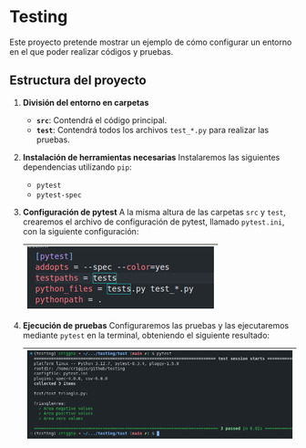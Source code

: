 # Testing

Este proyecto pretende mostrar un ejemplo de cómo configurar un entorno en el que poder realizar códigos y pruebas.

## Estructura del proyecto
1. **División del entorno en carpetas**
   - **`src`**: Contendrá el código principal.
   - **`test`**: Contendrá todos los archivos `test_*.py` para realizar las pruebas.

2. **Instalación de herramientas necesarias**
   Instalaremos las siguientes dependencias utilizando `pip`:
   - `pytest`
   - `pytest-spec`

3. **Configuración de pytest**
   A la misma altura de las carpetas `src` y `test`, crearemos el archivo de configuración de pytest, llamado `pytest.ini`, con la siguiente configuración:

   | ![Configuración de pytest](images/image.png) |
   |:--------------------------------------------:|

4. **Ejecución de pruebas**
   Configuraremos las pruebas y las ejecutaremos mediante `pytest` en la terminal, obteniendo el siguiente resultado:

   | ![Resultado de pruebas](images/image-1.png) |
   |:------------------------------------------:|
